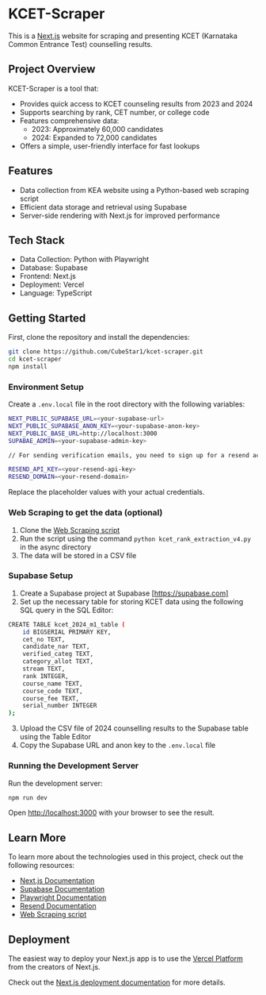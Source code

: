 # KCET-Scraper

This is a [Next.js](https://nextjs.org/) website for scraping and presenting KCET (Karnataka Common Entrance Test) counselling results.

## Project Overview

KCET-Scraper is a tool that:

- Provides quick access to KCET counseling results from 2023 and 2024
- Supports searching by rank, CET number, or college code
- Features comprehensive data:
  - 2023: Approximately 60,000 candidates
  - 2024: Expanded to 72,000 candidates
- Offers a simple, user-friendly interface for fast lookups

## Features

- Data collection from KEA website using a Python-based web scraping script
- Efficient data storage and retrieval using Supabase
- Server-side rendering with Next.js for improved performance

## Tech Stack

- Data Collection: Python with Playwright
- Database: Supabase
- Frontend: Next.js
- Deployment: Vercel
- Language: TypeScript

## Getting Started

First, clone the repository and install the dependencies:

```bash
git clone https://github.com/CubeStar1/kcet-scraper.git
cd kcet-scraper
npm install
```

### Environment Setup

Create a `.env.local` file in the root directory with the following variables:

```bash
NEXT_PUBLIC_SUPABASE_URL=<your-supabase-url>
NEXT_PUBLIC_SUPABASE_ANON_KEY=<your-supabase-anon-key>
NEXT_PUBLIC_BASE_URL=http://localhost:3000
SUPABAE_ADMIN=<your-supabase-admin-key>

// For sending verification emails, you need to sign up for a resend accoun(https://resend.com) and get the API key and domain

RESEND_API_KEY=<your-resend-api-key>
RESEND_DOMAIN=<your-resend-domain>
```

Replace the placeholder values with your actual credentials.

### Web Scraping to get the data (optional)

1. Clone the [Web Scraping script](https://github.com/CubeStar1/RankPredictor.git)
2. Run the script using the command `python kcet_rank_extraction_v4.py` in the async directory
3. The data will be stored in a CSV file


### Supabase Setup

1. Create a Supabase project at Supabase [https://supabase.com]
2. Set up the necessary table for storing KCET data using the following SQL query in the SQL Editor:

```bash
CREATE TABLE kcet_2024_m1_table (
    id BIGSERIAL PRIMARY KEY,
    cet_no TEXT,
    candidate_nar TEXT,
    verified_categ TEXT,
    category_allot TEXT,
    stream TEXT,
    rank INTEGER,
    course_name TEXT,
    course_code TEXT,
    course_fee TEXT,
    serial_number INTEGER
);

```
3. Upload the CSV file of 2024 counselling results to the Supabase table using the Table Editor
4. Copy the Supabase URL and anon key to the `.env.local` file

### Running the Development Server

Run the development server:

```bash
npm run dev
```


Open [http://localhost:3000](http://localhost:3000) with your browser to see the result.

## Learn More

To learn more about the technologies used in this project, check out the following resources:

- [Next.js Documentation](https://nextjs.org/docs)
- [Supabase Documentation](https://supabase.com/docs)
- [Playwright Documentation](https://playwright.dev/docs/intro)
- [Resend Documentation](https://resend.com/docs)
- [Web Scraping script](https://github.com/CubeStar1/RankPredictor.git)
## Deployment

The easiest way to deploy your Next.js app is to use the [Vercel Platform](https://vercel.com/new?utm_medium=default-template&filter=next.js&utm_source=create-next-app&utm_campaign=create-next-app-readme) from the creators of Next.js.

Check out the [Next.js deployment documentation](https://nextjs.org/docs/deployment) for more details.


